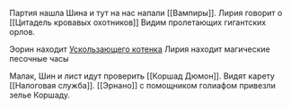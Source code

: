 Партия нашла Шина и тут на нас напали [[Вампиры]]. Лирия говорит о 
[[Цитадель кровавых охотников]] 
Видим пролетающих гигантских орлов. 

Эорин находит  [Ускользающего котенка](Ускользающий_зверь.md)
Лирия находит магические песочные часы

Малак, Шин и лист идут проверить [[Коршад Дюмон]]. Видят карету [[Налоговая служба]]. 
[[Эрнано]] с помощником голиафом привезли зелье Коршаду.





